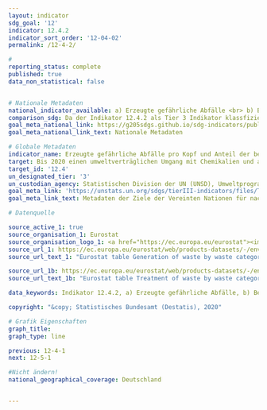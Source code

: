 ```yaml
---
layout: indicator
sdg_goal: '12'
indicator: 12.4.2
indicator_sort_order: '12-04-02'
permalink: /12-4-2/

#
reporting_status: complete
published: true
data_non_statistical: false


# Nationale Metadaten
national_indicator_available: a) Erzeugte gefährliche Abfälle <br> b) Behandelte gefährliche Abfälle
comparison_sdg: Da der Indikator 12.4.2 als Tier 3 Indikator klassfiziert ist, ist noch keine internationalen Metadatenbeschreibung verfügbar.
goal_meta_national_link: https://g205sdgs.github.io/sdg-indicators/public/MetaDe/12.4.2.pdf
goal_meta_national_link_text: Nationale Metadaten

# Globale Metadaten
indicator_name: Erzeugte gefährliche Abfälle pro Kopf und Anteil der behandelten gefährlichen Abfälle, nach Art der Behandlung
target: Bis 2020 einen umweltverträglichen Umgang mit Chemikalien und allen Abfällen während ihres gesamten Lebenszyklus in Übereinstimmung mit den vereinbarten internationalen Rahmenregelungen erreichen und ihre Freisetzung in Luft, Wasser und Boden erheblich verringern, um ihre nachteiligen Auswirkungen auf die menschliche Gesundheit und die Umwelt auf ein Mindestmaß zu beschränken
target_id: '12.4'
un_designated_tier: '3'
un_custodian_agency: Statistischen Division der UN (UNSD), Umweltprogramm der Vereinten Nationen (UNEP)
goal_meta_link: 'https://unstats.un.org/sdgs/tierIII-indicators/files/Tier3-12-04-02.pdf'
goal_meta_link_text: Metadaten der Ziele der Vereinten Nationen für nachhaltige Entwicklung

# Datenquelle

source_active_1: true
source_organisation_1: Eurostat
source_organisation_logo_1: <a href="https://ec.europa.eu/eurostat"><img src="https://g205sdgs.github.io/sdg-indicators/public/logos/eurostat.png" alt="Logo Eurostat" /></a>
source_url_1: https://ec.europa.eu/eurostat/web/products-datasets/-/env_wasgen
source_url_text_1: "Eurostat table Generation of waste by waste category, hazardousness and NACE Rev. 2 activity"

source_url_1b: https://ec.europa.eu/eurostat/web/products-datasets/-/env_wastrt
source_url_text_1b: "Eurostat table Treatment of waste by waste category, hazardousness and waste management operations"

data_keywords: Indikator 12.4.2, a) Erzeugte gefährliche Abfälle, b) Behandelte gefährliche Abfälle, Abfall, Sondermüll, Statistischen Division der UN (UNSD), Umweltprogramm der Vereinten Nationen (UNEP)

copyright: "&copy; Statistisches Bundesamt (Destatis), 2020"

# Grafik Eigenschaften
graph_title:
graph_type: line

previous: 12-4-1
next: 12-5-1

#Nicht ändern!
national_geographical_coverage: Deutschland


---
```

